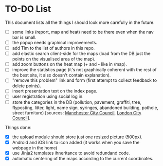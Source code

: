 TO-DO List
=======

This document lists all the things I should look more carefully in the future.

- [ ] some links (report, map and heat) need to be there even when the nav bar is small.
- [ ] the popup needs graphical improvements.
- [ ] add Tim to the list of authors in this repo.
- [ ] add elastic search client-side for the maps (load from the DB just the points on the visualised area of the map).
- [ ] add zoom buttons on the heat map (+ and - like in /map).
- [ ] improve the statistics page (it's not graphically coherent with the rest of the best site, it also doesn't contain explanation).
- [ ] "remove this problem" link and form (first attempt to collect feedback to delete points).
- [ ] insert presentation text on the index page.
- [ ] user registration using social log in.
- [ ] store the categories in the DB (pollution, pavement, graffiti, tree, flyposting, litter, light, name sign, syringes, abandoned building, pothole, street furniture) [sources: [Manchester City Council](), [London City Council](https://www.gov.uk/browse/housing-local-services/recycling-rubbish)].

Things done:

- [x] the upload module should store just one resized picture (500px).
- [x] Android and iOS link to icon added (it works when you save the webpage in the home)
- [x] use Jinja2 templates ihneritance to avoid redundand code.
- [x] automatic centering of the maps according to the current coordinates.